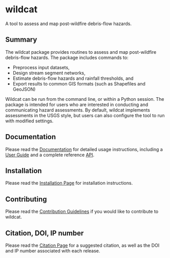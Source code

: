 # wildcat

A tool to assess and map post-wildfire debris-flow hazards.

## Summary

The wildcat package provides routines to assess and map post-wildfire debris-flow hazards. The package includes commands to:

* Preprocess input datasets,
* Design stream segment networks,
* Estimate debris-flow hazards and rainfall thresholds, and
* Export results to common GIS formats (such as Shapefiles and GeoJSON)

Wildcat can be run from the command line, or within a Python session. The package is intended for users who are interested in conducting and communicating hazard assessments. By default, wildcat implements assessments in the USGS style, but users can also configure the tool to run with modified settings.

## Documentation

Please read the [Documentation](https://ghsc.code-pages.usgs.gov/lhp/wildcat/) for detailed usage instructions, including a [User Guide](https://ghsc.code-pages.usgs.gov/lhp/wildcat/guide/index.html) and a complete reference [API](https://ghsc.code-pages.usgs.gov/lhp/wildcat/api/index.html).


## Installation

Please read the [Installation Page](https://ghsc.code-pages.usgs.gov/lhp/wildcat/resources/installation.html) for installation instructions.


## Contributing

Please read the [Contribution Guidelines](https://ghsc.code-pages.usgs.gov/lhp/wildcat/resources/contributing.html) if you would like to contribute to wildcat.


## Citation, DOI, IP number

Please read the [Citation Page](https://ghsc.code-pages.usgs.gov/lhp/wildcat/resources/citation.html) for a suggested citation, as well as the DOI and IP number associated with each release.
